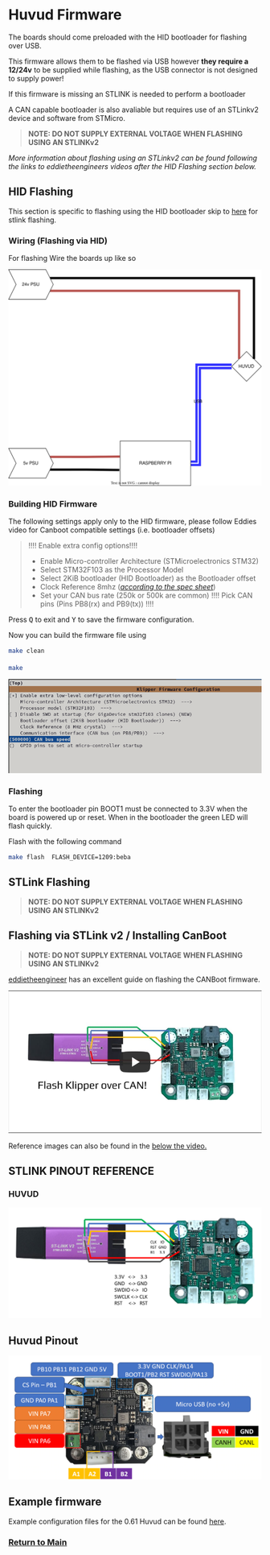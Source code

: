 # Huvud Firmware

The boards should come preloaded with the HID bootloader for flashing over USB.

This firmware allows them to be flashed via USB however **they require a 12/24v** to be supplied while flashing, as the USB connector is not designed to supply power!

If this firmware is missing an STLINK is needed to perform a bootloader 

A CAN capable bootloader is also avaliable but requires use of an STLinkv2 device and software from STMicro.

> **NOTE: DO NOT SUPPLY EXTERNAL VOLTAGE WHEN FLASHING USING AN STLINKv2**

*More information about flashing using an STLinkv2 can be found following the links to eddietheengineers videos after the HID Flashing section below.*


## HID Flashing

This section is specific to flashing using the HID bootloader skip to [here](#stlink-flashing) for stlink flashing.

### Wiring (Flashing via HID)

For flashing Wire the boards up like so

![](../images/huvud_flash_wiring.svg)


### Building HID Firmware

The following settings apply only to the HID firmware, please follow Eddies video for  Canboot compatible settings (i.e. bootloader offsets)

>!!!! Enable extra config options!!!!
>- Enable Micro-controller Architecture (STMicroelectronics STM32)
>- Select STM32F103 as the Processor Model
>- Select 2KiB bootloader (HID Bootloader) as the Bootloader offset
>- Clock Reference 8mhz (*[according to the spec sheet](https://github.com/bondus/KlipperToolboard/blob/master/PCB/HuvudTiny2/huvud061_schematics.pdf)*)
>- Set your CAN bus rate (250k or 500k are common)
>!!!! Pick CAN pins (Pins PB8(rx) and PB9(tx)) !!!!

Press <kbd>Q</kbd> to exit and <kbd>Y</kbd> to save the firmware configuration.

Now you can build the firmware file using

```bash
make clean

make
```


![](../images/hubud_config.png)


### Flashing


To enter the bootloader pin BOOT1 must be connected to  3.3V when the board is powered up or reset. When in the bootloader the  green LED will flash quickly. 

Flash with the following command
```bash
make flash  FLASH_DEVICE=1209:beba
```


## STLink Flashing 

> **NOTE: DO NOT SUPPLY EXTERNAL VOLTAGE WHEN FLASHING USING AN STLINKv2**

## Flashing via STLink v2 / Installing CanBoot


> **NOTE: DO NOT SUPPLY EXTERNAL VOLTAGE WHEN FLASHING USING AN STLINKv2**

[eddietheengineer](https://github.com/eddietheengineer) has an excellent guide on flashing the CANBoot firmware.

[![Flashing Klipper Firmware over CAN!](../images/klipper_to_can_yt.jpg)](https://www.youtube.com/watch?v=YrF99Sff9g8 "Flashing Klipper Firmware over CANBUS")



Reference images can also be found in the [below the video.](#stlink-pinout-reference) 


## STLINK PINOUT REFERENCE

### HUVUD
[<img src='../images/huvud_stlink.png' width='1000'>]()


## Huvud Pinout

![huvud_pinout](../images/huvud_0.61_pinout.png)



## Example firmware

Example configuration files for the 0.61 Huvud can be found [here](./example_configs/toolhead_bondus_huvud_0_61.cfg).



### [Return to Main](../index.md)